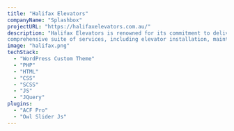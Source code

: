 ```yaml
---
title: "Halifax Elevators"
companyName: "Splashbox"
projectURL: "https://halifaxelevators.com.au/"
description: "Halifax Elevators is renowned for its commitment to delivering customized elevator solutions. They offer a
comprehensive suite of services, including elevator installation, maintenance, modernization, and repair, all performed with a dedication to excellence and safety."
image: "halifax.png"
techStack:
  - "WordPress Custom Theme"
  - "PHP"
  - "HTML"
  - "CSS"
  - "SCSS"
  - "JS"
  - "JQuery"
plugins:
  - "ACF Pro"
  - "Owl Slider Js"
---
```

